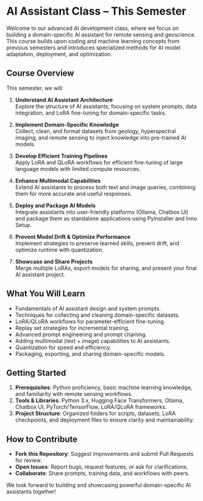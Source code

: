 # AI Assistant Class – This Semester

Welcome to our advanced AI development class, where we focus on building a domain-specific AI assistant for remote sensing and geoscience. This course builds upon coding and machine learning concepts from previous semesters and introduces specialized methods for AI model adaptation, deployment, and optimization.

## Course Overview
This semester, we will:
1. **Understand AI Assistant Architecture**  
   Explore the structure of AI assistants, focusing on system prompts, data integration, and LoRA fine-tuning for domain-specific tasks.

2. **Implement Domain-Specific Knowledge**  
   Collect, clean, and format datasets from geology, hyperspectral imaging, and remote sensing to inject knowledge into pre-trained AI models.

3. **Develop Efficient Training Pipelines**  
   Apply LoRA and QLoRA workflows for efficient fine-tuning of large language models with limited compute resources.

4. **Enhance Multimodal Capabilities**  
   Extend AI assistants to process both text and image queries, combining them for more accurate and useful responses.

5. **Deploy and Package AI Models**  
   Integrate assistants into user-friendly platforms (Ollama, Chatbox UI) and package them as standalone applications using PyInstaller and Inno Setup.

6. **Prevent Model Drift & Optimize Performance**  
   Implement strategies to preserve learned skills, prevent drift, and optimize runtime with quantization.

7. **Showcase and Share Projects**  
   Merge multiple LoRAs, export models for sharing, and present your final AI assistant project.

## What You Will Learn
- Fundamentals of AI assistant design and system prompts.  
- Techniques for collecting and cleaning domain-specific datasets.  
- LoRA/QLoRA workflows for parameter-efficient fine-tuning.  
- Replay set strategies for incremental training.  
- Advanced prompt engineering and prompt chaining.  
- Adding multimodal (text + image) capabilities to AI assistants.  
- Quantization for speed and efficiency.  
- Packaging, exporting, and sharing domain-specific models.  

## Getting Started
1. **Prerequisites**: Python proficiency, basic machine learning knowledge, and familiarity with remote sensing workflows.  
2. **Tools & Libraries**: Python 3.x, Hugging Face Transformers, Ollama, Chatbox UI, PyTorch/TensorFlow, LoRA/QLoRA frameworks.  
3. **Project Structure**: Organized folders for scripts, datasets, LoRA checkpoints, and deployment files to ensure clarity and maintainability.  

## How to Contribute
- **Fork this Repository**: Suggest improvements and submit Pull Requests for review.  
- **Open Issues**: Report bugs, request features, or ask for clarifications.  
- **Collaborate**: Share prompts, training data, and workflows with peers.  

We look forward to building and showcasing powerful domain-specific AI assistants together!

